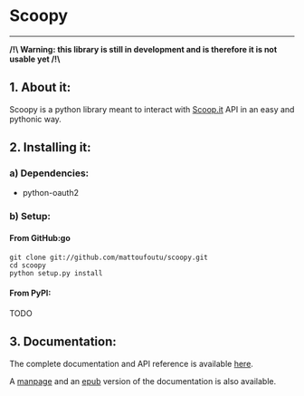 # Scoopy
--------

**/!\\ Warning: this library is still in development and is therefore it is not usable yet /!\\**

## 1. About it:

Scoopy is a python library meant to interact with [Scoop.it](http://scoop.it) API in
an easy and pythonic way.

## 2. Installing it:

### a) Dependencies:

* python-oauth2

### b) Setup:

#### From GitHub:go

    git clone git://github.com/mattoufoutu/scoopy.git
    cd scoopy
    python setup.py install

#### From PyPI:

TODO

## 3. Documentation:

The complete documentation and API reference is available [here](http://scoopy.rtfd.org).

A [manpage](http://media.readthedocs.org/man/scoopy/latest/scoopy.1) and an [epub](http://media.readthedocs.org/epub/scoopy/latest/scoopy.epub) version of the documentation is also available.
